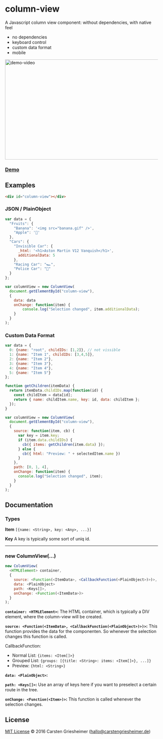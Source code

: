# column-view

A Javascript column view component: without dependencies, with native feel

* no dependencies
* keyboard control
* custom data format
* mobile

<a href="https://rawgithub.com/Jupiterrr/column-view/master/demo.html"><img src="https://cloud.githubusercontent.com/assets/681942/12482634/fceb3cf6-c050-11e5-841e-4cbbb24149f1.gif" alt="demo-video" width="650" height="329" /></a>

### [Demo](https://rawgithub.com/Jupiterrr/column-view/master/demo.html)

## Examples

```html
<div id="column-view"></div>
```

### JSON / PlainObject

```javascript
var data = {
  "Fruits": {
    "Banana": '<img src="banana.gif" />',
    "Apple": '🍎'
  },
  "Cars": {
    "Invisible Car": {
      _html: '<h1>Aston Martin V12 Vanquish</h1>',
      additionalData: 5
    },
    "Racing Car": "🏎",
    "Police Car": "🚓"
  }
};

var columnView = new ColumnView(
  document.getElementById("column-view"),
  {
    data: data
    onChange: function(item) {
        console.log("Selection changed", item.additionalData);
    }
  }
);
```


### Custom Data Format

```javascript
var data = {
  0: {name: "root", childIDs: [1,2]}, // not vissible
  1: {name: "Item 1", childIDs: [3,4,5]},
  2: {name: "Item 2"},
  3: {name: "Item 3"},
  4: {name: "Item 4"},
  5: {name: "Item 5"}
};

function getChildren(itemData) {
  return itemData.childIDs.map(function(id) {
    const childItem = data[id];
    return { name: childItem.name, key: id, data: childItem };
  });
}

var columnView = new ColumnView(
  document.getElementById("column-view"),
  {
    source: function(item, cb) {
      var key = item.key;
      if (item.data.childIDs) {
        cb({ items: getChildren(item.data) });
      } else {
        cb({ html: "Preview: " + selectedItem.name })
      }
    },
    path: [0, 1, 4],
    onChange: function(item) {
      console.log("Selection changed", item);
    }
  }
);
```

## Documentation

### Types

**Item** `[{name: <String>, key: <Any>, ...}]`

**Key** A key is typically some sort of uniq id.

---

### new ColumnView(...)

```javascript
new ColumnView(
  <HTMLElement> container,
  {
    source: <Function(<ItemData>, <CallbackFunction(<PlainObject>)>)>,
    data: <PlainObject>
    path: <Keys[]>,
    onChange: <Function(<ItemData>)>
  }
);
```

**`container: <HTMLElement>`:**
The HTML container, which is typically a DIV element, where the column-view will be created.

**`source: <Function(<ItemData>, <CallbackFunction(<PlainObject>)>)>`:**
This function provides the data for the componenten. So whenever the selection changes this function is called.

CallbackFunction:
* Normal List: `{items: <Item[]>}`
* Grouped List: `{groups: [{title: <String>: items: <Item[]>}, ...]}`
* Preview: `{html: <String>}`

**`data: <PlainObject>`:**


**`path: <Keys[]>`:**
Use an array of keys here if you want to preselect a certain route in the tree.

**`onChange: <Function(<Item>)>`:**
This function is called whenever the selection changes.

## License

[MIT License](http://opensource.org/licenses/MIT) © 2016 Carsten Griesheimer (hallo@carstengriesheimer.de)
